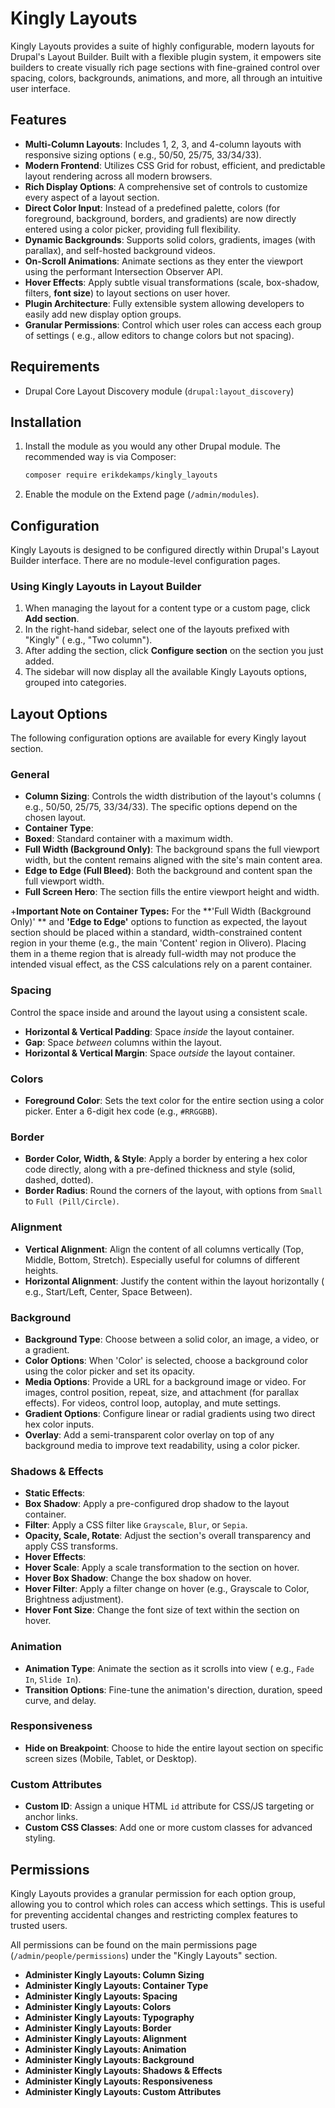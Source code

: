 # Kingly Layouts

Kingly Layouts provides a suite of highly configurable, modern layouts for
Drupal's Layout Builder. Built with a flexible plugin system, it empowers site
builders to create visually rich page sections with fine-grained control over
spacing, colors, backgrounds, animations, and more, all through an intuitive
user interface.

## Features

* **Multi-Column Layouts**: Includes 1, 2, 3, and 4-column layouts with
  responsive sizing options (
  e.g., 50/50, 25/75, 33/34/33).
* **Modern Frontend**: Utilizes CSS Grid for robust, efficient, and predictable
  layout rendering
  across all modern browsers.
* **Rich Display Options**: A comprehensive set of controls to customize every
  aspect of a layout section.
* **Direct Color Input**: Instead of a predefined palette, colors (for
  foreground, background, borders, and gradients) are now directly entered
  using a color picker, providing full flexibility.
* **Dynamic Backgrounds**: Supports solid colors, gradients, images (with
  parallax), and self-hosted background videos.
* **On-Scroll Animations**: Animate sections as they enter the viewport using
  the performant Intersection Observer API.
* **Hover Effects**: Apply subtle visual transformations (scale, box-shadow,
  filters, **font size**) to layout sections on user hover.
* **Plugin Architecture**: Fully extensible system allowing developers to easily
  add new display option groups.
* **Granular Permissions**: Control which user roles can access each group of
  settings (
  e.g., allow editors to change colors but not spacing).

## Requirements

* Drupal Core Layout Discovery module (`drupal:layout_discovery`)

## Installation

1. Install the module as you would any other Drupal module. The recommended way
   is via Composer:
   ```bash
   composer require erikdekamps/kingly_layouts
   ```
2. Enable the module on the Extend page (`/admin/modules`).

## Configuration

Kingly Layouts is designed to be configured directly within Drupal's Layout
Builder
interface. There are no module-level configuration pages.

### Using Kingly Layouts in Layout Builder

1. When managing the layout for a content type or a custom page, click **Add
   section**.
2. In the right-hand sidebar, select one of the layouts prefixed with "Kingly" (
   e.g., "Two column").
3. After adding the section, click **Configure section** on the section you just
   added.
4. The sidebar will now display all the available Kingly Layouts options,
   grouped into categories.

## Layout Options

The following configuration options are available for every Kingly layout
section.

### General

* **Column Sizing**: Controls the width distribution of the layout's columns (
  e.g., 50/50, 25/75, 33/34/33). The specific options depend on the chosen
  layout.
* **Container Type**:
* **Boxed**: Standard container with a maximum width.
* **Full Width (Background Only)**: The background spans the full viewport
  width, but the content remains
  aligned with the site's main content area.
* **Edge to Edge (Full Bleed)**: Both the background and content span the full
  viewport width.
* **Full Screen Hero**: The section fills the entire viewport height and width.

+**Important Note on Container Types:** For the **'Full Width (Background Only)'
** and **'Edge to Edge'** options to function as expected, the layout section
should be placed within a standard, width-constrained content region in your
theme (e.g., the main 'Content' region in Olivero). Placing them in a theme
region that is already full-width may not produce the intended visual effect, as
the CSS calculations rely on a parent container.

### Spacing

Control the space inside and around the layout using a consistent scale.

* **Horizontal & Vertical Padding**: Space *inside* the layout container.
* **Gap**: Space *between* columns within the layout.
* **Horizontal & Vertical Margin**: Space *outside* the layout container.

### Colors

* **Foreground Color**: Sets the text color for the entire section using a
  color picker. Enter a 6-digit hex code (e.g., `#RRGGBB`).

### Border

* **Border Color, Width, & Style**: Apply a border by entering a hex color code
  directly, along with a pre-defined thickness
  and style (solid, dashed, dotted).
* **Border Radius**: Round the corners of the layout, with options from `Small`
  to `Full (Pill/Circle)`.

### Alignment

* **Vertical Alignment**: Align the content of all columns vertically (Top,
  Middle, Bottom,
  Stretch). Especially useful for columns of different heights.
* **Horizontal Alignment**: Justify the content within the layout horizontally (
  e.g., Start/Left, Center, Space Between).

### Background

* **Background Type**: Choose between a solid color, an image, a video, or a
  gradient.
* **Color Options**: When 'Color' is selected, choose a background color using
  the color picker and set its opacity.
* **Media Options**: Provide a URL for a background image or video. For images,
  control
  position, repeat, size, and attachment (for parallax effects). For videos,
  control loop, autoplay, and mute settings.
* **Gradient Options**: Configure linear or radial gradients using two direct
  hex color inputs.
* **Overlay**: Add a semi-transparent color overlay on top of any background
  media to improve text readability, using a color picker.

### Shadows & Effects

* **Static Effects**:
* **Box Shadow**: Apply a pre-configured drop shadow to the layout container.
* **Filter**: Apply a CSS filter like `Grayscale`, `Blur`, or `Sepia`.
* **Opacity, Scale, Rotate**: Adjust the section's overall transparency and
  apply CSS transforms.
* **Hover Effects**:
* **Hover Scale**: Apply a scale transformation to the section on hover.
* **Hover Box Shadow**: Change the box shadow on hover.
* **Hover Filter**: Apply a filter change on hover (e.g., Grayscale to Color,
  Brightness adjustment).
* **Hover Font Size**: Change the font size of text within the section on hover.

### Animation

* **Animation Type**: Animate the section as it scrolls into view (
  e.g., `Fade In`, `Slide In`).
* **Transition Options**: Fine-tune the animation's direction, duration, speed
  curve, and delay.

### Responsiveness

* **Hide on Breakpoint**: Choose to hide the entire layout section on specific
  screen sizes (Mobile,
  Tablet, or Desktop).

### Custom Attributes

* **Custom ID**: Assign a unique HTML `id` attribute for CSS/JS targeting or
  anchor links.
* **Custom CSS Classes**: Add one or more custom classes for advanced styling.

## Permissions

Kingly Layouts provides a granular permission for each option group, allowing
you to control which roles can access which settings. This is useful for
preventing accidental changes and restricting complex features to trusted users.

All permissions can be found on the main permissions
page (`/admin/people/permissions`) under the "Kingly Layouts" section.

* **Administer Kingly Layouts: Column Sizing**
* **Administer Kingly Layouts: Container Type**
* **Administer Kingly Layouts: Spacing**
* **Administer Kingly Layouts: Colors**
* **Administer Kingly Layouts: Typography**
* **Administer Kingly Layouts: Border**
* **Administer Kingly Layouts: Alignment**
* **Administer Kingly Layouts: Animation**
* **Administer Kingly Layouts: Background**
* **Administer Kingly Layouts: Shadows & Effects**
* **Administer Kingly Layouts: Responsiveness**
* **Administer Kingly Layouts: Custom Attributes**
